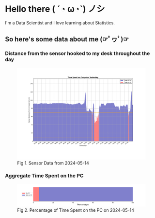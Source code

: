 
# Hello there ( ´◔ ω◔`) ノシ

I'm a Data Scientist and I love learning about Statistics.

## So here's some data about me (☞ﾟヮﾟ)☞


### Distance from the sensor hooked to my desk throughout the day
<figure>
  <picture>
    <source media="(prefers-color-scheme: dark)" srcset="Pi/readme/graphs/lineplot/dark-plot-2024-05-14.png">
    <source media="(prefers-color-scheme: light)" srcset="Pi/readme/graphs/lineplot/light-plot-2024-05-14.png">
    <img alt="Shows a black logo in light color mode and a white one in dark color mode." src="Pi/readme/graphs/lineplot/light-plot-2024-05-14.png">
  </picture>
  <figcaption>Fig 1. Sensor Data from 2024-05-14</figcaption>
</figure>



### Aggregate Time Spent on the PC
<figure>
  <picture>
    <source media="(prefers-color-scheme: dark)" srcset="Pi/readme/graphs/barplot/dark-plot-2024-05-14.png">
    <source media="(prefers-color-scheme: light)" srcset="Pi/readme/graphs/barplot/light-plot-2024-05-14.png">
    <img alt="Shows a black logo in light color mode and a white one in dark color mode." src="Pi/readme/graphs/barplot/light-plot-2024-05-14.png">
  </picture>
  <figcaption>Fig 2. Percentage of Time Spent on the PC on 2024-05-14</figcaption>
</figure>
